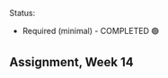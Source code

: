 Status:
- Required (minimal) - COMPLETED 🟢

Assignment, Week 14
----------------------------------------
